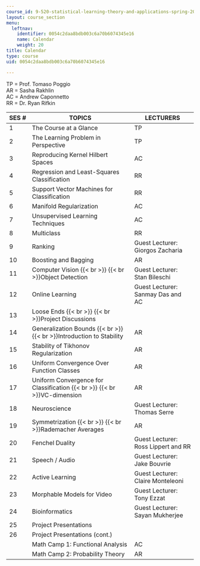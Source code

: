 ```yaml
---
course_id: 9-520-statistical-learning-theory-and-applications-spring-2006
layout: course_section
menu:
  leftnav:
    identifier: 0054c2daa8bdb003c6a70b6074345e16
    name: Calendar
    weight: 20
title: Calendar
type: course
uid: 0054c2daa8bdb003c6a70b6074345e16

---
```


TP = Prof. Tomaso Poggio  
AR = Sasha Rakhlin  
AC = Andrew Caponnetto  
RR = Dr. Ryan Rifkin

| SES # | TOPICS | LECTURERS |
| --- | --- | --- |
| 1 | The Course at a Glance | TP |
| 2 | The Learning Problem in Perspective | TP |
| 3 | Reproducing Kernel Hilbert Spaces | AC |
| 4 | Regression and Least-Squares Classification | RR |
| 5 | Support Vector Machines for Classification | RR |
| 6 | Manifold Regularization | AC |
| 7 | Unsupervised Learning Techniques | AC |
| 8 | Multiclass | RR |
| 9 | Ranking | Guest Lecturer: Giorgos Zacharia |
| 10 | Boosting and Bagging | AR |
| 11 | Computer Vision  {{< br >}}  {{< br >}}Object Detection | Guest Lecturer: Stan Bileschi |
| 12 | Online Learning | Guest Lecturer: Sanmay Das and AC |
| 13 | Loose Ends  {{< br >}}  {{< br >}}Project Discussions | &nbsp; |
| 14 | Generalization Bounds  {{< br >}}  {{< br >}}Introduction to Stability | AR |
| 15 | Stability of Tikhonov Regularization | AR |
| 16 | Uniform Convergence Over Function Classes | AR |
| 17 | Uniform Convergence for Classification  {{< br >}}  {{< br >}}VC-dimension | AR |
| 18 | Neuroscience | Guest Lecturer: Thomas Serre |
| 19 | Symmetrization  {{< br >}}  {{< br >}}Rademacher Averages | AR |
| 20 | Fenchel Duality | Guest Lecturer: Ross Lippert and RR |
| 21 | Speech / Audio | Guest Lecturer: Jake Bouvrie |
| 22 | Active Learning | Guest Lecturer: Claire Monteleoni |
| 23 | Morphable Models for Video | Guest Lecturer: Tony Ezzat |
| 24 | Bioinformatics | Guest Lecturer: Sayan Mukherjee |
| 25 | Project Presentations | &nbsp; |
| 26 | Project Presentations (cont.) | &nbsp; |
| &nbsp; | Math Camp 1: Functional Analysis | AC |
| &nbsp; | Math Camp 2: Probability Theory | AR